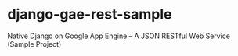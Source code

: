 django-gae-rest-sample
======================

Native Django on Google App Engine – A JSON RESTful Web Service (Sample Project)
